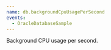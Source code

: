 ```yaml
---
name: db.backgroundCpuUsagePerSecond
events:
  - OracleDatabaseSample
---
```


Background CPU usage per second.